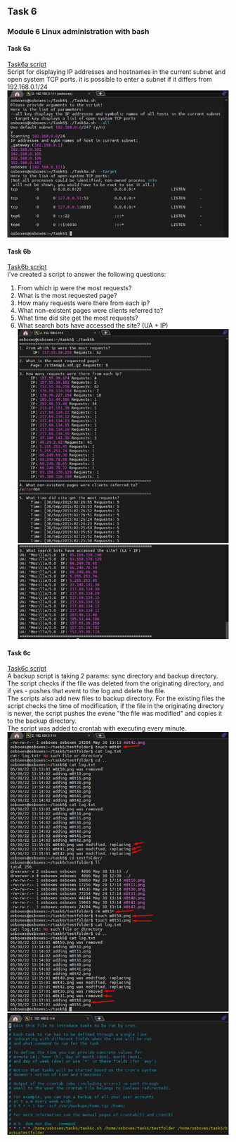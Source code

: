 ## Task 6

### Module 6 Linux administration with bash

#### Task 6a
[Task6a script](Task6a.sh)  
Script for displaying IP addresses and hostnames in the current subnet and open system TCP ports.
it is possible to enter a subnet if it differs from 192.168.0.1/24  
![t6a](./t1.png)  

#### Task 6b
[Task6b script](task6b.sh)  
I've created a script to answer the following questions:
1. From which ip were the most requests?
2. What is the most requested page?
3. How many requests were there from each ip?
4. What non-existent pages were clients referred to?
5. What time did site get the most requests?
6. What search bots have accessed the site? (UA + IP)  
![t6a](./t2.png)  
![t6a](./t21.png)  

#### Task 6c
[Task6c script](task6c.sh)  
A backup script is taking 2 params: sync directory and backup directory.  
The script checks if the file was deleted from the originating directory, and if yes - pushes that event to the log and delete the file.  
The scripts also add new files to backup directory. For the existing files the script checks the time of modification, if the file in the originating directory is newer, the script pushes the evene "the file was modified" and copies it to the backup directory.  
The script was added to crontab with executing every minute.  
![t6a](./tc01.png)  
![t6a](./tc02.png)